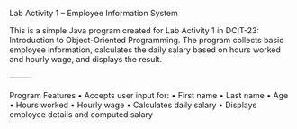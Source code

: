 Lab Activity 1 – Employee Information System

This is a simple Java program created for Lab Activity 1 in DCIT-23: Introduction to Object-Oriented Programming. The program collects basic employee information, calculates the daily salary based on hours worked and hourly wage, and displays the result.

⸻

Program Features
	•	Accepts user input for:
	•	First name
	•	Last name
	•	Age
	•	Hours worked
	•	Hourly wage
	•	Calculates daily salary
	•	Displays employee details and computed salary
